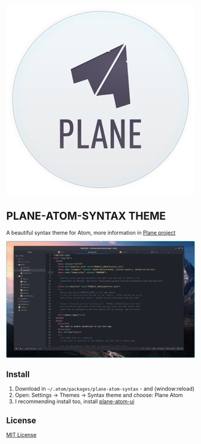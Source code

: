 <p align="center">
<img src="assets/icon.svg" />
</p>


# PLANE-ATOM-SYNTAX THEME

A beautiful syntax theme for Atom, more information in [Plane project](https://github.com/wfpaisa/plane)

<p align="center">
<img src="assets/screenshots/screenshot-01.png" />
</p>


## Install
1. Download in `~/.atom/packages/plane-atom-syntax` - and (window:reload)
2. Open: Settings -> Themes -> Syntax theme  and choose: Plane Atom
3. I recommending install too, install [plane-atom-ui](https://github.com/wfpaisa/plane-atom-ui)


## License

[MIT License](./LICENSE)

